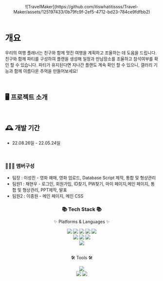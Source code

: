 <div align="center">
![TravelMaker](https://github.com/itiswhatitissss/Travel-Maker/assets/125197433/0b79fc9f-2ef5-4712-bd23-784ce9fdfbb2)
</div>

<br>

# 개요

우리의 여행 플래너는 친구와 함께 멋진 여행을 계획하고 조율하는 데 도움을 드립니다. 친구와 함께 파티를 구성하여 플랜을 생성해 일정과 만남장소를 조율하고 참석여부를 확인 할 수 있습니다.  파티가 유지된다면 지나간 플랜도 계속 확인 할 수 있으니, 갤러리 기능과 함께 아름다운 추억을 만들어보세요!

<br>

## 🖥️ 프로젝트 소개



<br>

## 🕰️ 개발 기간

* 22.08.26일 - 22.05.24일

<br>

### 🧑‍🤝‍🧑 맴버구성

 - 팀장  : 이성진 - 영화 예매, 영화 업로드, Database Script 제작, 통합 및 형상관리
 - 팀원1 : 채현우 - 로그인, 회원가입, ID찾기, PW찾기, 마이 페이지,메인 페이지, 통합 및 형상관리, PPT제작, 발표
 - 팀원2 : 이종원 - 메인 페이지, 메인 CSS

<div align=center>
	<h3>📚 Tech Stack 📚</h3>
	<p>✨ Platforms & Languages ✨</p>
</div>
<div align="center">
	<img src="https://img.shields.io/badge/Java-007396?style=flat&logo=Conda-Forge&logoColor=white" />
	<img src="https://img.shields.io/badge/HTML5-E34F26?style=flat&logo=HTML5&logoColor=white" />
	<img src="https://img.shields.io/badge/CSS3-1572B6?style=flat&logo=CSS3&logoColor=white" />
	<img src="https://img.shields.io/badge/JavaScript-F7DF1E?style=flat&logo=JavaScript&logoColor=white" />
	<img src="https://img.shields.io/badge/jQuery-0769AD?style=flat&logo=jQuery&logoColor=white" />
	<br>
	<img src="https://img.shields.io/badge/Spring-6DB33F?style=flat&logo=Spring&logoColor=white" />
	<img src="https://img.shields.io/badge/Bootstrap-7952B3?style=flat&logo=Bootstrap&logoColor=white" />
	<img src="https://img.shields.io/badge/Mybatis-000000?style=flat&logo=Fluentd&logoColor=white" />
	<br>
	<img src="https://img.shields.io/badge/MySQL-4479A1?style=flat&logo=MySQL&logoColor=white" />
</div>

<br>

<div align=center>
	<p>🛠 Tools 🛠</p>
</div>
<div align=center>
	<img src="https://img.shields.io/badge/IntelliJIDEA%20IDE-2C2255?style=flat&logo=intellijidea&logoColor=white" />
	<br>
	<img src="https://img.shields.io/badge/Tomcat-F8DC75?style=flat&logo=ApacheTomcat&logoColor=white" />
	<img src="https://img.shields.io/badge/GitHub-181717?style=flat&logo=GitHub&logoColor=white" />
</div>

